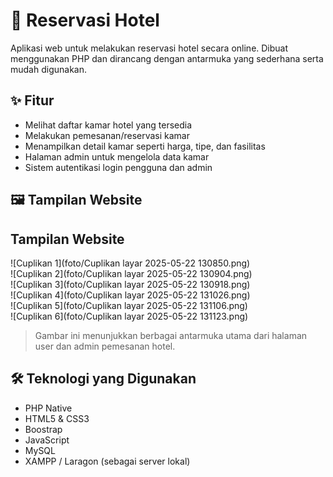 # 🏨 Reservasi Hotel

Aplikasi web untuk melakukan reservasi hotel secara online. Dibuat menggunakan PHP dan dirancang dengan antarmuka yang sederhana serta mudah digunakan.

## ✨ Fitur

- Melihat daftar kamar hotel yang tersedia
- Melakukan pemesanan/reservasi kamar
- Menampilkan detail kamar seperti harga, tipe, dan fasilitas
- Halaman admin untuk mengelola data kamar
- Sistem autentikasi login pengguna dan admin

## 🖼️ Tampilan Website

## Tampilan Website

![Cuplikan 1](foto/Cuplikan layar 2025-05-22 130850.png)  
![Cuplikan 2](foto/Cuplikan layar 2025-05-22 130904.png)  
![Cuplikan 3](foto/Cuplikan layar 2025-05-22 130918.png)  
![Cuplikan 4](foto/Cuplikan layar 2025-05-22 131026.png)  
![Cuplikan 5](foto/Cuplikan layar 2025-05-22 131106.png)  
![Cuplikan 6](foto/Cuplikan layar 2025-05-22 131123.png)  


> Gambar ini menunjukkan berbagai antarmuka utama dari halaman user dan admin pemesanan hotel.

## 🛠️ Teknologi yang Digunakan

- PHP Native
- HTML5 & CSS3
- Boostrap
- JavaScript 
- MySQL 
- XAMPP / Laragon (sebagai server lokal)

